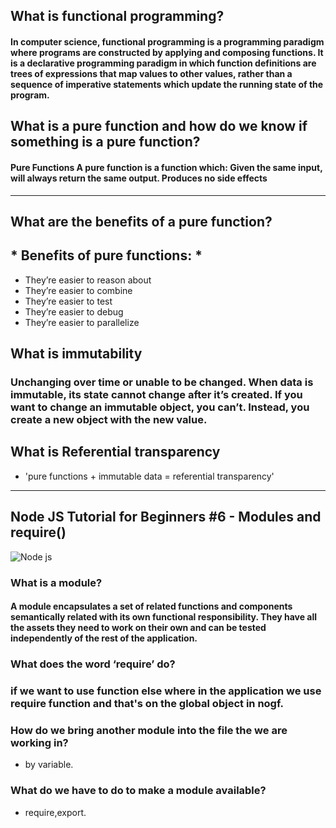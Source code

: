 ## What is functional programming?

#### In computer science, functional programming is a programming paradigm where programs are constructed by applying and composing functions. It is a declarative programming paradigm in which function definitions are trees of expressions that map values to other values, rather than a sequence of imperative statements which update the running state of the program.



## What is a pure function and how do we know if something is a pure function?

#### Pure Functions A pure function is a function which: Given the same input, will always return the same output. Produces no side effects

-----------

## What are the benefits of a pure function?

## * Benefits of pure functions: *

- They’re easier to reason about
- They’re easier to combine
- They’re easier to test
- They’re easier to debug
- They’re easier to parallelize

## What is immutability 

### Unchanging over time or unable to be changed. When data is immutable, its state cannot change after it’s created. If you want to change an immutable object, you can’t. Instead, you create a new object with the new value.

## What is Referential transparency 
- 'pure functions + immutable data = referential transparency'

-----------------
## Node JS Tutorial for Beginners #6 - Modules and require()

![Node js](https://eiconix.com/wp-content/uploads/2018/03/node-js-development.jpg)

### What is a module? 
#### A module encapsulates a set of related functions and components semantically related with its own functional responsibility. They have all the assets they need to work on their own and can be tested independently of the rest of the application.

### What does the word ‘require’ do? 
### if we want to use function else where in the application we use require function and that's on the global object in nogf.

### How do we bring another module into the file the we are working in? 
- by variable.

### What do we have to do to make a module available? 
- require,export.


